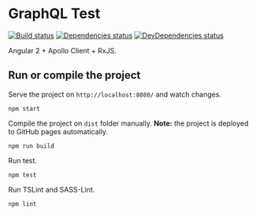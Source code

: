 # GraphQL Test
[![Build status](https://travis-ci.org/Pedro-vk/GraphQL-test.svg?branch=master)](https://travis-ci.org/Pedro-vk/GraphQL-test) [![Dependencies status](https://david-dm.org/Pedro-vk/GraphQL-test/status.svg)](https://david-dm.org/Pedro-vk/GraphQL-test) [![DevDependencies status](https://david-dm.org/Pedro-vk/GraphQL-test/dev-status.svg)](https://david-dm.org/Pedro-vk/GraphQL-test?type=dev)

Angular 2 + Apollo Client + RxJS.

## Run or compile the project
Serve the project on `http://localhost:8080/` and watch changes.
```
npm start
```

Compile the project on `dist` folder manually. **Note:** the project is deployed to GitHub pages automatically.
```
npm run build
```

Run test.
```
npm test
```

Run TSLint and SASS-Lint.
```
npm lint
```

